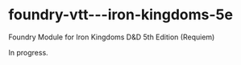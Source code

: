 # foundry-vtt---iron-kingdoms-5e
Foundry Module for Iron Kingdoms D&amp;D 5th Edition (Requiem)

In progress.